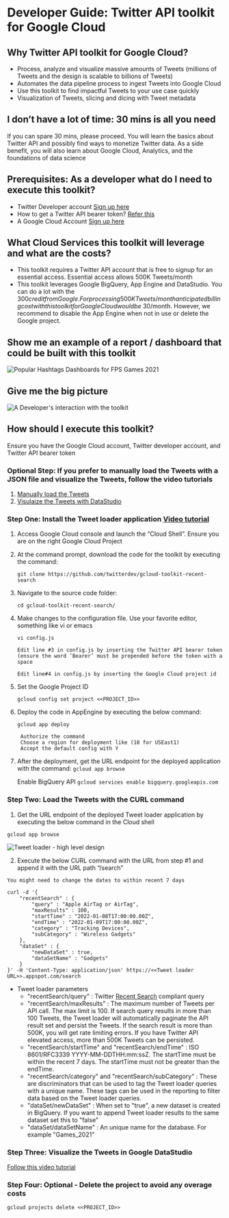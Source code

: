 # Developer Guide: Twitter API toolkit for Google Cloud 

## Why Twitter API toolkit for Google Cloud?

- Process, analyze and visualize massive amounts of Tweets (millions of Tweets and the design is scalable to billions of Tweets)
- Automates the data pipeline process to ingest Tweets into Google Cloud
- Use this toolkit to find impactful Tweets to your use case quickly 
- Visualization of Tweets, slicing and dicing with Tweet metadata


## I don’t have a lot of time: 30 mins is all you need

If you can spare 30 mins, please proceed. You will learn the basics about Twitter API and possibly find ways to monetize Twitter data. As a side benefit, you will also learn about Google Cloud, Analytics, and the foundations of data science

## Prerequisites: As a developer what do I need to execute this toolkit?

* Twitter Developer account [Sign up here](https://developer.twitter.com/en/apply-for-access)
* How to get a Twitter API bearer token? [Refer this](https://developer.twitter.com/en/docs/authentication/oauth-2-0/bearer-tokens)
* A Google Cloud Account [Sign up here](https://www.google.com/aclk?sa=l&ai=DChcSEwjq8LzG8c_0AhUXE9QBHUQBC9QYABADGgJvYQ&sig=AOD64_2epUp76ekL53Vngr8B5cAjNAIaCQ&nis=1&ved=2ahUKEwjAubPG8c_0AhX5mGoFHdnPBMcQqyQoAHoECAMQBw&adurl=)

## What Cloud Services this toolkit will leverage and what are the costs?

- This toolkit requires a Twitter API account that is free to signup for an essential access. Essential access allows 500K Tweets/month
- This toolkit leverages Google BigQuery, App Engine and DataStudio. You can do a lot with the $300 credit from Google. For processing 500K Tweets/month anticipated billing cost with this toolkit for Google Cloud would be ~$30/month. However, we recommend to disable the App Engine when not in use or delete the Google project. 


## Show me an example of a report / dashboard that could be built with this toolkit

![Popular Hashtags Dashboards for FPS Games 2021](https://github.com/twitterdev/gcloud-toolkit-recent-search/blob/main/resources/FPS.png)

## Give me the big picture

![A Developer's interaction with the toolkit](https://github.com/twitterdev/gcloud-toolkit-recent-search/blob/main/resources/architecture.jpg)

## How should I execute this toolkit? 

Ensure you have the Google Cloud account, Twitter developer account, and Twitter API bearer token


### Optional Step: If you prefer to manually load the Tweets with a JSON file and visualize the Tweets, follow the video tutorials
1. [Manually load the Tweets](https://drive.google.com/file/d/1kBMOYSXkW48PPdsQ8yAqndHlBoircvMP/view?usp=sharing)
2. [Visulaize the Tweets with DataStudio](https://drive.google.com/file/d/1FLVBzGESgPvcE00uY9CGFRxuw5o4XAgN/view?usp=sharing)

### Step One: Install the Tweet loader application [Video tutorial](https://drive.google.com/file/d/1rLpN_vLXe9csrRSKjIV_LtcKcNuYfPtG/view?usp=sharing)

1. Access Google Cloud console and launch the “Cloud Shell”. Ensure you are on the right Google Cloud Project
2. At the command prompt, download the code for the toolkit by executing the command: 

	`git clone https://github.com/twitterdev/gcloud-toolkit-recent-search`
3. Navigate to the source code folder:

	`cd gcloud-toolkit-recent-search/`
4. Make changes to the configuration file. Use your favorite editor, something like vi or emacs

	`vi config.js` 
    
	```Edit line #3 in config.js by inserting the Twitter API bearer token (ensure the word ‘Bearer’ must be prepended before the token with a space```
    
	```Edit line#4 in config.js by inserting the Google Cloud project id```

5. Set the Google Project ID

	`gcloud config set project <<PROJECT_ID>>`
    
6. Deploy the code in AppEngine by executing the below command:

	`gcloud app deploy`
    
        Authorize the command
        Choose a region for deployment like (18 for USEast1)
        Accept the default config with Y
        
7. After the deployment, get the URL endpoint for the deployed application with the command:
    `gcloud app browse`
    
    Enable BigQuery API
    `gcloud services enable bigquery.googleapis.com`

### Step Two: Load the Tweets with the CURL command

1. Get the URL endpoint of the deployed Tweet loader application by executing the below command in the Cloud shell

`gcloud app browse`

![Tweet loader - high level design](https://github.com/twitterdev/gcloud-toolkit-recent-search/blob/main/resources/tweet-loader-design.jpg)

2. Execute the below CURL command with the URL from step #1 and append it with the URL path “/search”

```You might need to change the dates to within recent 7 days```

```
curl -d '{
    "recentSearch" : {
        "query" : "Apple AirTag or AirTag",
        "maxResults" : 100,
        "startTime" : "2022-01-08T17:00:00.00Z",
        "endTime" : "2022-01-09T17:00:00.00Z",
        "category" : "Tracking Devices",
        "subCategory" : "Wireless Gadgets"
    },
    "dataSet" : {
        "newDataSet" : true,
        "dataSetName" : "Gadgets"    
    }
}' -H 'Content-Type: application/json' https://<<Tweet loader URL>>.appspot.com/search
```

* Tweet loader parameters
	- "recentSearch/query" : Twitter [Recent Search](https://developer.twitter.com/en/docs/twitter-api/tweets/search/introduction) compliant query
	- "recentSearch/maxResults" : The maximum number of Tweets per API call. The max limit is 100. If search query results in more than 100 Tweets, the Tweet loader will automatically paginate the API result set and persist the Tweets. If the search result is more than 500K, you will get rate limiting errors. If you have Twitter API elevated access, more than 500K Tweets can be persisted.
	- "recentSearch/startTime" and "recentSearch/endTime" : ISO 8601/RFC3339 YYYY-MM-DDTHH:mm:ssZ. The startTime must be within the recent 7 days. The startTime must not be greater than the endTime.
	-  "recentSearch/category" and "recentSearch/subCategory" : These are discriminators that can be used to tag the Tweet loader queries with a unique name. These tags can be used in the reporting to filter data based on the Tweet loader queries.
	-  "dataSet/newDataSet" : When set to "true", a new dataset is created in BigQuery. If you want to append Tweet loader results to the same dataset set this to "false"
	-  "dataSet/dataSetName" : An unique name for the database. For example "Games_2021"

### Step Three: Visualize the Tweets in Google DataStudio

[Follow this video tutorial](https://drive.google.com/file/d/1FLVBzGESgPvcE00uY9CGFRxuw5o4XAgN/view?usp=sharing)

### Step Four: Optional - Delete the project to avoid any overage costs
`gcloud projects delete <<PROJECT_ID>>`
